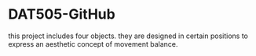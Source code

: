 # DAT505-GitHub
this project includes four objects.
they are designed in certain positions to express an aesthetic concept of  movement balance.
